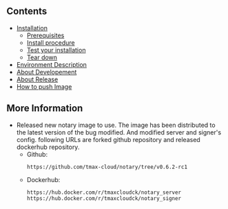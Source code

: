 ## Contents
- [Installation](./install.md)
	- [Prerequisites](./install.md#prerequisites)
	- [Install procedure](./install.md#install-procedure)
	- [Test your installation](./install.md#test-your-installation)
	- [Tear down](./install.md#tear-down)
- [Environment Description](./envs.md)
- [About Developement](./dev.md)
- [About Release](./release.md)
- [How to push Image](./push.md)

## More Information
* Released new notary image to use. The image has been distributed to the latest version of the bug modified. And modified server and signer's config. following URLs are forked github repository and released dockerhub repository.
	* Github:
		```
		https://github.com/tmax-cloud/notary/tree/v0.6.2-rc1
		```
	* Dockerhub:
		```
		https://hub.docker.com/r/tmaxcloudck/notary_server
		https://hub.docker.com/r/tmaxcloudck/notary_signer
		```
